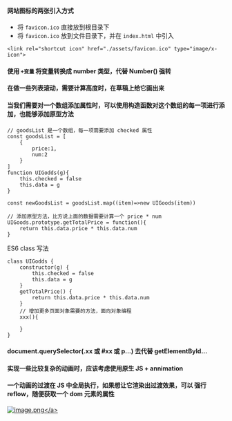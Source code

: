 #### 网站图标的两张引入方式

- 将 `favicon.ico` 直接放到根目录下
- 将 `favicon.ico` 放到文件目录下，并在 `index.html` 中引入

```
<link rel="shortcut icon" href="./assets/favicon.ico" type="image/x-icon">
```

#### 使用 `+变量` 将变量转换成 number 类型，代替 Number() 强转

#### 在做一些列表滚动，需要计算高度时，在草稿上给它画出来

#### 当我们需要对一个数组添加属性时，可以使用构造函数对这个数组的每一项进行添加，也能够添加原型方法

```
// goodsList 是一个数组，每一项需要添加 checked 属性
const goodsList = [
    {
        price:1,
        num:2
    }
]
function UIGodds(g){
    this.checked = false
    this.data = g
}

const newGoodsList = goodsList.map((item)=>new UIGoods(item))

// 添加原型方法，比方说上面的数据需要计算一个 price * num
UIGoods.prototype.getTotalPrice = function(){
    return this.data.price * this.data.num
}
```

ES6 class 写法

```
class UIGodds {
    constructor(g) {
        this.checked = false
        this.data = g
    }
    getTotalPrice() {
        return this.data.price * this.data.num
    }
    // 增加更多页面对象需要的方法，面向对象编程
    xxx(){

    }
}
```

#### document.querySelector(.xx 或 #xx 或 p...) 去代替 getElementById...

#### 实现一些比较复杂的动画时，应该考虑使用原生 JS + annimation

#### 一个动画的过渡在 JS 中全局执行，如果想让它渲染出过渡效果，可以 强行 reflow，随便获取一个 dom 元素的属性

<a data-fancybox title="image.png" href="https://p1-juejin.byteimg.com/tos-cn-i-k3u1fbpfcp/5346a76287bd4d789ff06dbc8b2682a8~tplv-k3u1fbpfcp-watermark.image?">![image.png](https://p1-juejin.byteimg.com/tos-cn-i-k3u1fbpfcp/5346a76287bd4d789ff06dbc8b2682a8~tplv-k3u1fbpfcp-watermark.image?)</a>
